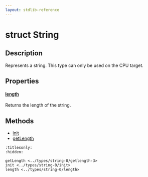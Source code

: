 ```yaml
---
layout: stdlib-reference
---
```


# struct String

## Description

Represents a string.
This type can only be used on the CPU target.


## Properties

####  <a id="decl-length"></a>[length](length.html)
Returns the length of the string.


## Methods

* [init](init.html)
* [getLength](getlength-3.html)


```{toctree}
:titlesonly:
:hidden:

getLength <../types/string-0/getlength-3>
init <../types/string-0/init>
length <../types/string-0/length>
```
